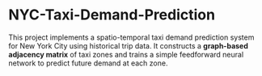 # NYC-Taxi-Demand-Prediction
This project implements a spatio-temporal taxi demand prediction system for New York City using historical trip data. It constructs a **graph-based adjacency matrix** of taxi zones and trains a simple feedforward neural network to predict future demand at each zone. 
